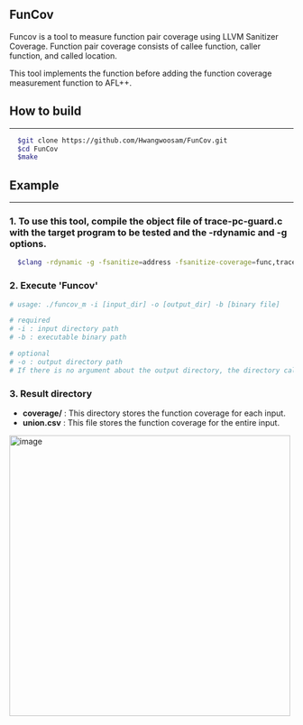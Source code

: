 ## FunCov
  Funcov is a tool to measure function pair coverage using LLVM Sanitizer Coverage.
  Function pair coverage consists of callee function, caller function, and called location.

  This tool implements the function before adding the function coverage measurement function to AFL++.

## How to build
------------------------------------
```bash  
  $git clone https://github.com/Hwangwoosam/FunCov.git
  $cd FunCov
  $make
```

## Example
-----------------------------------
### 1. To use this tool, compile the object file of trace-pc-guard.c with the target program to be tested and the -rdynamic and -g options.
```bash
  $clang -rdynamic -g -fsanitize=address -fsanitize-coverage=func,trace-pc-guard execute_file_name trace-pc-guard.o
```

### 2. Execute 'Funcov'
```bash
# usage: ./funcov_m -i [input_dir] -o [output_dir] -b [binary file]

# required
# -i : input directory path
# -b : executable binary path 

# optional
# -o : output directory path
# If there is no argument about the output directory, the directory called output is set as a default value. 
```
### 3. Result directory

* **coverage/** : This directory stores the function coverage for each input.
* **union.csv** : This file stores the function coverage for the entire input.

<img width="498" alt = "image" src="https://user-images.githubusercontent.com/61729954/154293590-7ef9b8e4-3a1f-48ff-8da7-f1d4edca936a.png">

